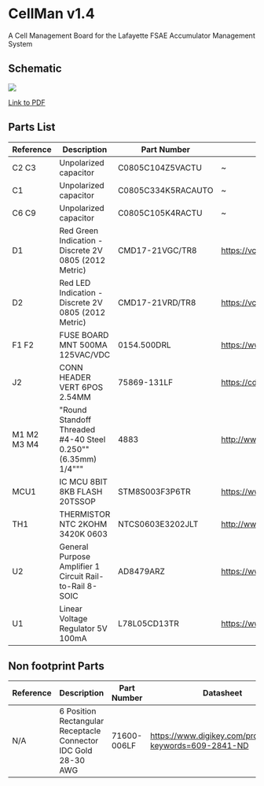 # CellMan v1.4
A Cell Management Board for the Lafayette FSAE Accumulator Management System

## Schematic

![](https://sites.lafayette.edu/motorsports/files/2019/11/CellMan.png)

[Link to PDF](https://sites.lafayette.edu/motorsports/files/2019/11/CellMan.pdf)

## Parts List

|Reference    |Description                                                   |Part Number         |Datasheet                                                                                                                    | 
|-------------|--------------------------------------------------------------|--------------------|-----------------------------------------------------------------------------------------------------------------------| 
| C2 C3       | Unpolarized capacitor                                        | C0805C104Z5VACTU   | ~                                                                                                                     | 
| C1          | Unpolarized capacitor                                        | C0805C334K5RACAUTO | ~                                                                                                                     | 
| C6 C9       | Unpolarized capacitor                                        | C0805C105K4RACTU   | ~                                                                                                                     | 
| D1          | Red  Green Indication - Discrete 2V 0805 (2012 Metric)       | CMD17-21VGC/TR8    | https://vcclite.com/wp-content/uploads/wpallimport/files/files/CMD1721Seriesver3.pdf                                  | 
| D2          | Red  LED Indication - Discrete 2V 0805 (2012 Metric)         | CMD17-21VRD/TR8    | https://vcclite.com/wp-content/uploads/wpallimport/files/files/CMD1721Seriesver3.pdf                                  | 
| F1 F2       | FUSE BOARD MNT 500MA 125VAC/VDC                              | 0154.500DRL        | https://www.littelfuse.com/~/media/electronics/datasheets/fuses/littelfuse_fuse_154_154t_154l_154tl_datasheet.pdf.pdf | 
| J2          | CONN HEADER VERT 6POS 2.54MM                                 | 75869-131LF        | https://cdn.amphenol-icc.com/media/wysiwyg/files/drawing/75869.pdf                                                    | 
| M1 M2 M3 M4 | "Round Standoff Threaded #4-40 Steel 0.250"" (6.35mm) 1/4""" | 4883               | http://www.keyelco.com/product-pdf.cfm?p=14255                                                                        | 
| MCU1        | IC MCU 8BIT 8KB FLASH 20TSSOP                                | STM8S003F3P6TR     | https://www.mouser.com/datasheet/2/389/stm8s003f3-956285.pdf                                                          | 
| TH1         | THERMISTOR NTC 2KOHM 3420K 0603                              | NTCS0603E3202JLT   | http://www.vishay.com/docs/29056/ntcs0603e3t.pdf                                                                      | 
| U2          | General Purpose Amplifier 1 Circuit Rail-to-Rail 8-SOIC      | AD8479ARZ          | https://www.analog.com/media/en/technical-documentation/data-sheets/AD8479.PDF                                        | 
| U1          | Linear Voltage Regulator 5V 100mA                            | L78L05CD13TR       | https://www.mouser.com/datasheet/2/389/l78l-974102.pdf                                                                | 


## Non footprint Parts
|Reference    |Description                                                   |Part Number         |Datasheet                                                                                                                    | 
|-------------|--------------------------------------------------------------|--------------------|-----------------------------------------------------------------------------------------------------------------------| 
| N/A       | 6 Position Rectangular Receptacle Connector IDC Gold 28-30 AWG                                        | 71600-006LF   | https://www.digikey.com/products/en?keywords=609-2841-ND    


